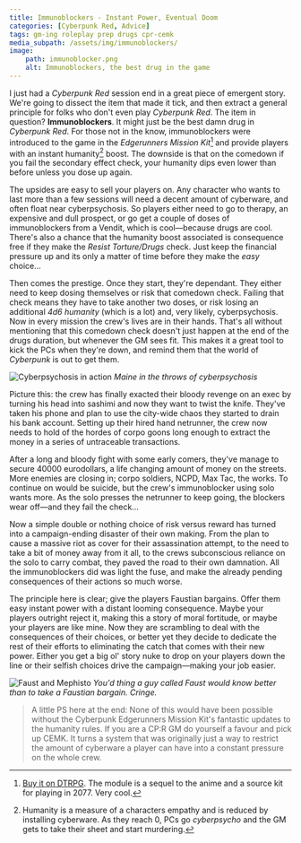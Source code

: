 ```yaml
---
title: Immunoblockers - Instant Power, Eventual Doom
categories: [Cyberpunk Red, Advice]
tags: gm-ing roleplay prep drugs cpr-cemk
media_subpath: /assets/img/immunoblockers/
image:
    path: immunoblocker.png
    alt: Immunoblockers, the best drug in the game
---
```


I just had a *Cyberpunk Red* session end in a great piece of emergent story. We're going to dissect the item that made it tick, and then extract a general principle for folks who don't even play *Cyberpunk Red*. The item in question? **Immunoblockers**. It might just be the best damn drug in *Cyberpunk Red*. For those not in the know, immunoblockers were introduced to the game in the *Edgerunners Mission Kit*[^cemk] and provide players with an instant humanity[^humanity] boost. The downside is that on the comedown if you fail the secondary effect check, your humanity dips even lower than before unless you dose up again.

The upsides are easy to sell your players on. Any character who wants to last more than a few sessions will need a decent amount of cyberware, and often float near cyberpsychosis. So players either need to go to therapy, an expensive and dull prospect, or go get a couple of doses of immunoblockers from a Vendit, which is cool—because drugs are cool. There's also a chance that the humanity boost associated is consequence free if they make the *Resist Torture/Drugs* check. Just keep the financial pressure up and its only a matter of time before they make the *easy* choice...

Then comes the prestige. Once they start, they're dependant. They either need to keep dosing themselves or risk that comedown check. Failing that check means they have to take another two doses, or risk losing an additional *4d6 humanity* (which is a lot) and, very likely, cyberpsychosis. Now in every mission the crew's lives are in their hands. That's all without mentioning that this comedown check doesn't just happen at the end of the drugs duration, but whenever the GM sees fit. This makes it a great tool to kick the PCs when they're down, and remind them that the world of *Cyberpunk* is out to get them.

![Cyberpsychosis in action](cyberpsycho.png)
_Maine in the throws of cyberpsychosis_

Picture this: the crew has finally exacted their bloody revenge on an exec by turning his head into sashimi and now they want to twist the knife. They've taken his phone and plan to use the city-wide chaos they started to drain his bank account. Setting up their hired hand netrunner, the crew now needs to hold of the hordes of corpo goons long enough to extract the money in a series of untraceable transactions. 

After a long and bloody fight with some early comers, they've manage to secure 40000 eurodollars, a life changing amount of money on the streets. More enemies are closing in; corpo soldiers, NCPD, Max Tac, the works. To continue on would be suicide, but the crew's immunoblocker using solo wants more. As the solo presses the netrunner to keep going, the blockers wear off—and they fail the check...

Now a simple double or nothing choice of risk versus reward has turned into a campaign-ending disaster of their own making. From the plan to cause a massive riot as cover for their assassination attempt, to the need to take a bit of money away from it all, to the crews subconscious reliance on the solo to carry combat, they paved the road to their own damnation. All the immunoblockers did was light the fuse, and make the already pending consequences of their actions so much worse.

The principle here is clear; give the players Faustian bargains. Offer them easy instant power with a distant looming consequence. Maybe your players outright reject it, making this a story of moral fortitude, or maybe your players are like mine. Now they are scrambling to deal with the consequences of their choices, or better yet they decide to dedicate the rest of their efforts to eliminating the catch that comes with their new power. Either you get a big ol' story nuke to drop on your players down the line or their selfish choices drive the campaign—making your job easier.

![Faust and Mephisto](Faust_und_Mephisto.jpg)
_You'd thing a guy called Faust would know better than to take a Faustian bargain. Cringe._

> A little PS here at the end: None of this would have been possible without the Cyberpunk Edgerunners Mission Kit's fantastic updates to the humanity rules. If you are a CP:R GM do yourself a favour and pick up CEMK. It turns a system that was originally just a way to restrict the amount of cyberware a player can have into a constant pressure on the whole crew.

[^cemk]: [Buy it on DTRPG](https://www.drivethrurpg.com/en/product/482282/cyberpunk-edgerunners-mission-kit). The module is a sequel to the anime and a source kit for playing in 2077. Very cool.
[^humanity]: Humanity is a measure of a characters empathy and is reduced by installing cyberware. As they reach 0, PCs go *cyberpsycho* and the GM gets to take their sheet and start murdering.